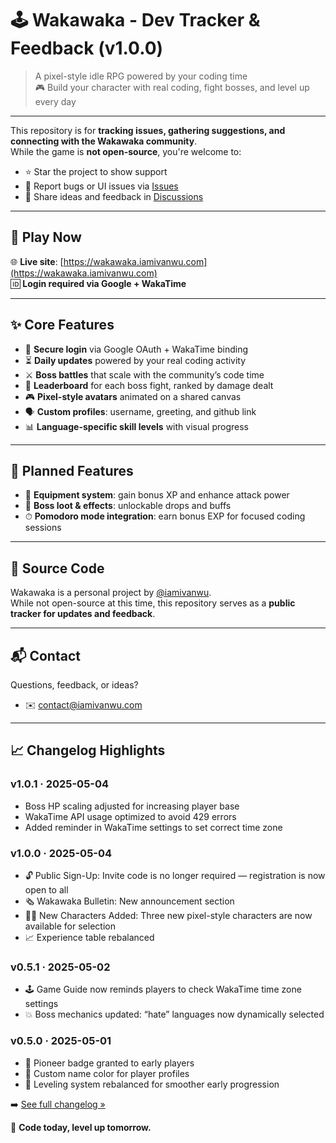 # 🕹 Wakawaka - Dev Tracker & Feedback (v1.0.0)

> A pixel-style idle RPG powered by your coding time  
> 🎮 Build your character with real coding, fight bosses, and level up every day

---

This repository is for **tracking issues, gathering suggestions, and connecting with the Wakawaka community**.  
While the game is **not open-source**, you're welcome to:

- ⭐ Star the project to show support
- 🐞 Report bugs or UI issues via [Issues](https://github.com/iamivanwu/wakawaka/issues)
- 💬 Share ideas and feedback in [Discussions](https://github.com/iamivanwu/wakawaka/discussions)

---

## 🔗 Play Now

🌐 **Live site**: [https://wakawaka.iamivanwu.com](https://wakawaka.iamivanwu.com)  
🆔 **Login required via Google + WakaTime**

---

## ✨ Core Features

- 🔐 **Secure login** via Google OAuth + WakaTime binding
- ⏳ **Daily updates** powered by your real coding activity
- ⚔️ **Boss battles** that scale with the community’s code time
- 🏅 **Leaderboard** for each boss fight, ranked by damage dealt
- 🎮 **Pixel-style avatars** animated on a shared canvas
- 🗣 **Custom profiles**: username, greeting, and github link
- 📊 **Language-specific skill levels** with visual progress

---

## 🧭 Planned Features

- 💼 **Equipment system**: gain bonus XP and enhance attack power
- 🐉 **Boss loot & effects**: unlockable drops and buffs
- ⏱ **Pomodoro mode integration**: earn bonus EXP for focused coding sessions

---

## 📌 Source Code

Wakawaka is a personal project by [@iamivanwu](https://github.com/iamivanwu).  
While not open-source at this time, this repository serves as a **public tracker for updates and feedback**.

---

## 📬 Contact

Questions, feedback, or ideas?

- ✉️ [contact@iamivanwu.com](mailto:contact@iamivanwu.com)

---

## 📈 Changelog Highlights

### v1.0.1 · 2025-05-04

- Boss HP scaling adjusted for increasing player base
- WakaTime API usage optimized to avoid 429 errors
- Added reminder in WakaTime settings to set correct time zone

### v1.0.0 · 2025-05-04

- 🔓 Public Sign-Up: Invite code is no longer required — registration is now open to all
- 🗞️ Wakawaka Bulletin: New announcement section
- 🧑‍🎨 New Characters Added: Three new pixel-style characters are now available for selection
- 📈 Experience table rebalanced

### v0.5.1 · 2025-05-02

- 🕹️ Game Guide now reminds players to check WakaTime time zone settings
- 💥 Boss mechanics updated: “hate” languages now dynamically selected

### v0.5.0 · 2025-05-01

- 🏅 Pioneer badge granted to early players
- 🎨 Custom name color for player profiles
- 🧱 Leveling system rebalanced for smoother early progression

➡️ [See full changelog »](./CHANGELOG.md)

🌱 **Code today, level up tomorrow.**
